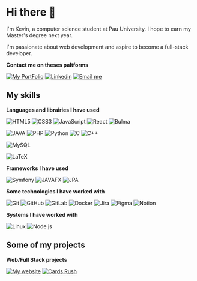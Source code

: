 # Hi there 👋

I'm Kevin, a computer science student at Pau University. I hope to earn my Master's degree next year. 

I'm passionate about web development and aspire to become a full-stack developer.

**Contact me on theses paltforms**

[![My PortFolio](https://img.shields.io/static/v1?message=My%C2%A0PortFolio&style=for-the-badge&logo=googlechrome&logoColor=white&label=+&color=00AA28&link=http%3A%2F%2Fkmitresse.free.fr)](http://kmitresse.free.fr)
[![Linkedin](https://img.shields.io/static/v1?message=LinkedIn&style=for-the-badge&logo=linkedin&logoColor=white&label=+&color=0A66C2&link=https%3A%2F%2Fwww.linkedin.com%2Fin%2Fkevin-mitressé-bb9507231)](https://www.linkedin.com/in/kevin-mitressé-bb9507231)
[![Email me](https://img.shields.io/static/v1?message=Email%C2%A0Me&style=for-the-badge&logo=mail.ru&logoColor=white&label=+&color=c44238&link=mailto:kmitresse@gmail.com)](mailto:kmitresse@gmail.com)

## My skills

**Languages and librairies I have used**

![HTML5](https://img.shields.io/static/v1?message=HTML5&logo=html5&logoColor=white&label=+&color=E34F26)
![CSS3](https://img.shields.io/static/v1?message=CSS3&logo=css3&logoColor=white&label=+&color=1572B6)
![JavaScript](https://img.shields.io/static/v1?message=JavaScript&logo=javascript&logoColor=white&label=+&color=F7DF1E)
![React](https://img.shields.io/static/v1?message=React&logo=react&logoColor=white&label=+&color=61DAFB)
![Bulma](https://img.shields.io/static/v1?message=Bulma&logo=bulma&logoColor=white&label=+&color=00D1B2)

![JAVA](https://img.shields.io/badge/Java-cb2d2e)
![PHP](https://img.shields.io/static/v1?message=PHP&logo=php&logoColor=white&label=+&color=777BB4)
![Python](https://img.shields.io/static/v1?message=Python&logo=python&logoColor=white&label=+&color=3776AB)
![C](https://img.shields.io/static/v1?message=C&logo=c&logoColor=white&label=+&color=A8B9CC)
![C++](https://img.shields.io/static/v1?message=C%2B%2B&logo=cplusplus&logoColor=white&label=+&color=00599C)

![MySQL](https://img.shields.io/static/v1?message=MySQL&logo=mysql&logoColor=white&label=+&color=4479A1)

![LaTeX](https://img.shields.io/static/v1?message=LaTeX&logo=LaTeX&logoColor=white&label=+&color=008080)

**Frameworks I have used**

![Symfony](https://img.shields.io/static/v1?message=Symfony&logo=symfony&logoColor=white&label=+&color=000000)
![JAVAFX](https://img.shields.io/badge/JavaFX-cb2d2e)
![JPA](https://img.shields.io/badge/JPA-cb2d2e)


**Some technologies I have worked with**

![Git](https://img.shields.io/static/v1?message=Git&logo=git&logoColor=white&label=+&color=F05032)
![GitHub](https://img.shields.io/static/v1?message=GitHub&logo=github&logoColor=white&label=+&color=181717)
![GitLab](https://img.shields.io/static/v1?message=GitLab&logo=gitlab&logoColor=white&label=+&color=FC6D26)
![Docker](https://img.shields.io/static/v1?message=Docker&logo=docker&logoColor=white&label=+&color=2496ED)
![Jira](https://img.shields.io/static/v1?message=Jira&logo=jira&logoColor=white&label=+&color=0052CC)
![Figma](https://img.shields.io/static/v1?message=Figma&logo=figma&logoColor=white&label=+&color=F24E1E)
![Notion](https://img.shields.io/static/v1?message=Notion&logo=notion&logoColor=white&label=+&color=000000)

**Systems I have worked with**

![Linux](https://img.shields.io/static/v1?message=Linux&logo=linux&logoColor=white&label=+&color=FCC624)
![Node.js](https://img.shields.io/static/v1?message=Node.js&logo=nodedotjs&logoColor=white&label=+&color=5FA04E)

## Some of my projects
**Web/Full Stack projects**

[![My website](https://img.shields.io/badge/-&nbsp;My&nbsp;Portfolio-070255?style=flat)](https://github.com/kmitresse/portfolio)
[![Cards Rush](https://img.shields.io/badge/-&nbsp;Cards%C2%A0Rush-9d2024?style=flat)](https://github.com/kmitresse/Cards-Rush)

<!-- **Other projects** -->
